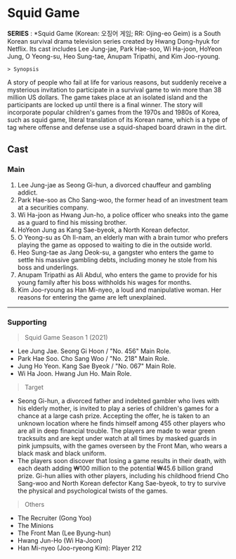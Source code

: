 # Squid Game
**SERIES**
: *Squid Game (Korean: 오징어 게임; RR: Ojing-eo Geim) is a South Korean survival drama television series created by Hwang Dong-hyuk for Netflix. Its cast includes Lee Jung-jae, Park Hae-soo, Wi Ha-joon, HoYeon Jung, O Yeong-su, Heo Sung-tae, Anupam Tripathi, and Kim Joo-ryoung.

    > Synopsis
A story of people who fail at life for various reasons, but suddenly receive a mysterious invitation to participate in a survival game to win more than 38 million US dollars. The game takes place at an isolated island and the participants are locked up until there is a final winner. The story will incorporate popular children's games from the 1970s and 1980s of Korea, such as squid game, literal translation of its Korean name, which is a type of tag where offense and defense use a squid-shaped board drawn in the dirt.

## Cast
### Main
1. Lee Jung-jae as Seong Gi-hun, a divorced chauffeur and gambling addict. 
2. Park Hae-soo as Cho Sang-woo, the former head of an investment team at a securities company. 
3. Wi Ha-joon as Hwang Jun-ho, a police officer who sneaks into the game as a guard to find his missing brother.
4. HoYeon Jung as Kang Sae-byeok, a North Korean defector. 
5. O Yeong-su as Oh Il-nam, an elderly man with a brain tumor who prefers playing the game as opposed to waiting to die in the outside world.
6. Heo Sung-tae as Jang Deok-su, a gangster who enters the game to settle his massive gambling debts, including money he stole from his boss and underlings.
7. Anupam Tripathi as Ali Abdul, who enters the game to provide for his young family after his boss withholds his wages for months.
8. Kim Joo-ryoung as Han Mi-nyeo, a loud and manipulative woman. Her reasons for entering the game are left unexplained.
---
### Supporting
> Squid Game Season 1 (2021)
- Lee Jung Jae. Seong Gi Hoon / "No. 456" Main Role.
- Park Hae Soo. Cho Sang Woo / "No. 218" Main Role.
- Jung Ho Yeon. Kang Sae Byeok / "No. 067" Main Role.
- Wi Ha Joon. Hwang Jun Ho. Main Role.

> Target
- Seong Gi-hun, a divorced father and indebted gambler who lives with his elderly mother, is invited to play a series of children's games for a chance at a large cash prize. Accepting the offer, he is taken to an unknown location where he finds himself among 455 other players who are all in deep financial trouble. The players are made to wear green tracksuits and are kept under watch at all times by masked guards in pink jumpsuits, with the games overseen by the Front Man, who wears a black mask and black uniform. 
- The players soon discover that losing a game results in their death, with each death adding ₩100 million to the potential ₩45.6 billion grand prize. Gi-hun allies with other players, including his childhood friend Cho Sang-woo and North Korean defector Kang Sae-byeok, to try to survive the physical and psychological twists of the games.

> Others
- The Recruiter (Gong Yoo)
- The Minions
- The Front Man (Lee Byung-hun) 
- Hwang Jun-Ho (Wi Ha-Joon)
- Han Mi-nyeo (Joo-ryeong Kim): Player 212

